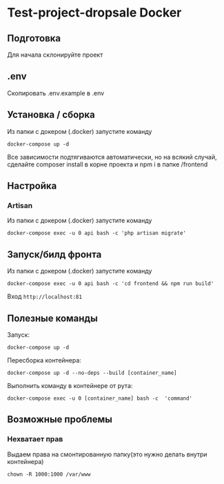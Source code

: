 # Test-project-dropsale Docker


## Подготовка
Для начала склонируйте проект

## .env
Скопировать .env.example в .env 

## Установка / сборка

Из папки с докером (.docker) запустите команду
```
docker-compose up -d
```

Все зависимости подтягиваются автоматически, но на всякий случай, сделайте composer install в корне проекта и
npm i в папке /frontend

## Настройка
### Artisan

Из папки с докером (.docker) запустите команду
```
docker-compose exec -u 0 api bash -c 'php artisan migrate'

```

## Запуск/билд фронта

Из папки с докером (.docker) запустите команду
```
docker-compose exec -u 0 api bash -c 'cd frontend && npm run build'
```
Вход `http://localhost:81`

## Полезные команды
Запуск:
```
docker-compose up -d
```
Пересборка контейнера:
```
docker-compose up -d --no-deps --build [container_name]
```
Выполнить команду в контейнере от рута:
```
docker-compose exec -u 0 [container_name] bash -c  'command'
```
## Возможные проблемы

### Нехватает прав
Выдаем права на смонтированную папку(это нужно делать внутри контейнера)
```
chown -R 1000:1000 /var/www
